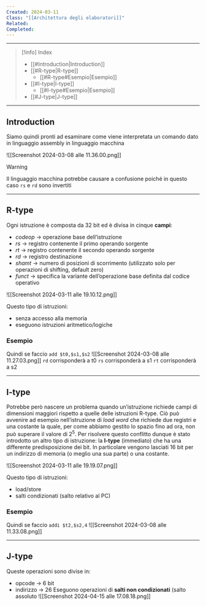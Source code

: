 ```yaml
---
Created: 2024-03-11
Class: "[[Architettura degli elaboratori]]"
Related: 
Completed:
---
```

---

>[!info] Index
>- [[#Introduction|Introduction]]
>- [[#R-type|R-type]]
>	- [[#R-type#Esempio|Esempio]]
>- [[#I-type|I-type]]
>	- [[#I-type#Esempio|Esempio]]
>- [[#J-type|J-type]]

---
## Introduction
Siamo quindi pronti ad esaminare come viene interpretata un comando dato in linguaggio assembly in linguaggio macchina

![[Screenshot 2024-03-08 alle 11.36.00.png]]

> [!warning]
> Il linguaggio macchina potrebbe causare a confusione poiché in questo caso `rs` e `rd` sono invertiti

---
## R-type
Ogni istruzione è composta da 32 bit ed è divisa in cinque **campi**:
- *codeop* → operazione base dell’istruzione
- *rs* → registro contenente il primo operando sorgente
- *rt* → registro contenente il secondo operando sorgente
- *rd* → registro destinazione
- *shamt* → numero di posizioni di scorrimento (utilizzato solo per operazioni di shifting, default zero)
- *funct* → specifica la variante dell’operazione base definita dal codice operativo

![[Screenshot 2024-03-11 alle 19.10.12.png]]

Questo tipo di istruzioni:
- senza accesso alla memoria
- eseguono istruzioni aritmetico/logiche

### Esempio
Quindi se faccio `add $t0,$s1,$s2`
![[Screenshot 2024-03-08 alle 11.27.03.png]]
`rd` corrisponderà a t0
`rs` corrisponderà a s1
`rt` corrisponderà a s2


---
## I-type
Potrebbe però nascere un problema quando un’istruzione richiede campi di dimensioni maggiori rispetto a quelle delle istruzioni R-type. Ciò può avvenire ad esempio nell’istruzione di *load word* che richiede due registri e una costante la quale, per come abbiamo gestito lo spazio fino ad ora, non può superare il valore di $2^5$.
Per risolvere questo conflitto dunque è stato introdotto un altro tipo di istruzione: la **I-type** (immediato) che ha una differente predisposizione dei bit. In particolare vengono lasciati 16 bit per un indirizzo di memoria (o meglio una sua parte) o una costante.

![[Screenshot 2024-03-11 alle 19.19.07.png]]

Questo tipo di istruzioni:
- load/store
- salti condizionati (salto relativo al PC)

### Esempio
Quindi se faccio `addi $t2,$s2,4`
![[Screenshot 2024-03-08 alle 11.33.08.png]]

---
## J-type
Queste operazioni sono divise in:
- opcode → 6 bit
- indirizzo → 26
Eseguono operazioni di **salti non condizionati** (salto assoluto
![[Screenshot 2024-04-15 alle 17.08.18.png]]
